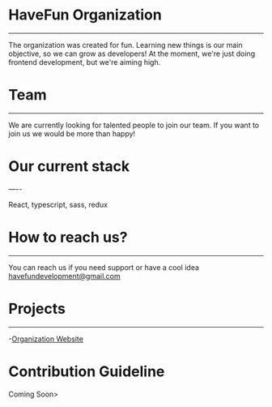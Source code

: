 # HaveFun Organization

---

The organization was created for fun. Learning new things is our main objective, so we can grow as developers!
At the moment, we're just doing frontend development, but we're aiming high.

# Team
---

We are currently looking for talented people to join our team. If you want to join us we would be more than happy!
# Our current stack

—--

React, typescript, sass, redux

# How to reach us?

---

You can reach us if you need support or have a cool idea
havefundevelopment@gmail.com

# Projects

---

-[Organization Website](https://github.com/HaveFunDev/HaveFun)

# Contribution Guideline


Coming Soon>
